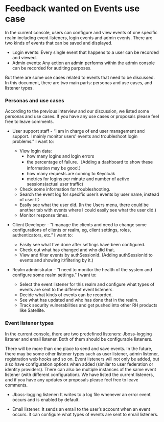 # Feedback wanted on Events use case

In the current console, users can configure and view events of one specific realm including event listeners, login events and admin events. There are two kinds of events that can be saved and displayed.
* Login events: Every single event that happens to a user can be recorded and viewed.
* Admin events: Any action an admin performs within the admin console can be recorded for auditing purposes.

But there are some use cases related to events that need to be discussed. In this document, there are two main parts: personas and use cases, and listener types.


### Personas and use cases
According to the previous interview and our discussion, we listed some personas and use cases. If you have any use cases or proposals please feel free to leave comments.
* User support staff - “I am in charge of end user management and support. I mainly monitor users' events and troubleshoot login problems.” I want to:
  * View login data:
     * how many logins and login errors
     * the percentage of failure.（Adding a dashboard to show these information may be good.）
     * how many requests are coming to Keycloak
     * metrics for logins per minute and number of active sessions(actual user traffic)
  * Check some information for troubleshooting.
  * Search the event log for specific user’s events by user name, instead of user ID.
  * Easily see what the user did. (In the Users menu, there could be another tab with events where I could easily see what the user did.)
  * Monitor response times.


* Client Developer - “I manage the clients and need to change some configurations of clients or realm, eg, client settings, roles, authenticators, etc.” I want to:
  * Easily see what I've done after settings have been configured.
  * Check out what has changed and who did that.
  * View and filter events by authSessionId.  (Adding authSessionId to events and showing it/filtering by it.)


* Realm administrator - “I need to monitor the health of the system and configure some realm settings.”  I want to:  
  * Select the event listener for this realm and configure what types of events are sent to the different event listeners.
  * Decide what kinds of events can be recorded.
  * See what has updated and who has done that in the realm.
  * Track security vulnerabilities and get pushed into other RH products like Satellite.


### Event listener types
In the current console, there are two predefined listeners: Jboss-logging listener and email listener. Both of them should be configurable listeners.

There will be more than one place to send and save events. In the future, there may be some other listener types such as user listener, admin listener, registration web hooks and so on. Event listeners will not only be added, but also have configuration options when added (similar to user federation or identity providers). There can also be multiple instances of the same event listener (with different configuration). We have listed the current listeners, and if you have any updates or proposals please feel free to leave comments.


* Jboss-logging listener: It writes to a log file whenever an error event occurs and is enabled by default.

* Email listener: It sends an email to the user’s account when an event occurs. It can configure what types of events are sent to email listeners.

